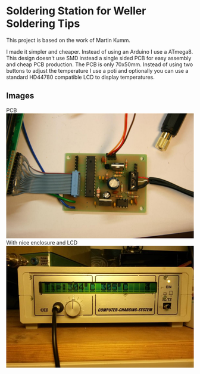 # Soldering Station for Weller Soldering Tips
This project is based on the work of Martin Kumm.

I made it simpler and cheaper. Instead of using an Arduino I use a ATmega8. This design doesn't use SMD instead a single sided PCB for easy assembly and cheap PCB production. The PCB is only 70x50mm. Instead of using two buttons to adjust the temperature I use a poti and optionally you can use a standard HD44780 compatible LCD to display temperatures.
## Images
PCB<br>
![max solder pcb]( https://raw.githubusercontent.com/mlaiacker/soldering-station/master/doc/images/IMG_4370.JPG)
With nice enclosure and LCD<br>
![maxsolder anclosure](https://raw.githubusercontent.com/mlaiacker/soldering-station/master/doc/images/img_20140730_225220.jpg)
